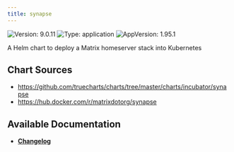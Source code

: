 ```yaml
---
title: synapse
---
```


![Version: 9.0.11](https://img.shields.io/badge/Version-9.0.11-informational?style=flat-square) ![Type: application](https://img.shields.io/badge/Type-application-informational?style=flat-square) ![AppVersion: 1.95.1](https://img.shields.io/badge/AppVersion-1.95.1-informational?style=flat-square)

A Helm chart to deploy a Matrix homeserver stack into Kubernetes

## Chart Sources

- https://github.com/truecharts/charts/tree/master/charts/incubator/synapse
- https://hub.docker.com/r/matrixdotorg/synapse

## Available Documentation

- [**Changelog**](./CHANGELOG.md)
